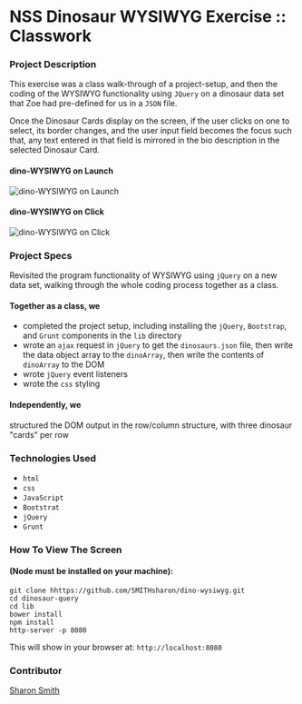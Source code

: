 # NSS Dinosaur WYSIWYG Exercise :: Classwork

### Project Description 

This exercise was a class walk-through of a project-setup, and then the coding of the WYSIWYG functionality using `JQuery` on a dinosaur data set that Zoe had pre-defined for us in a `JSON` file. 

Once the Dinosaur Cards display on the screen, if the user clicks on one to select, its border changes, and the user input field becomes the focus such that, any text entered in that field is mirrored in the bio description in the selected Dinosaur Card.  


#### dino-WYSIWYG on Launch
![dino-WYSIWYG on Launch]()

#### dino-WYSIWYG on Click
![dino-WYSIWYG on Click]()


### Project Specs
Revisited the program functionality of WYSIWYG using `jQuery` on a new data set, walking through the whole coding process together as a class. 

#### Together as a class, we 
- completed the project setup, including installing the `jQuery`, `Bootstrap`, and `Grunt` components in the `lib` directory
- wrote an `ajax` request in `jQuery` to get the `dinosaurs.json` file, then write the data object array to the `dinoArray`, then write the contents of `dinoArray` to the DOM
- wrote `jQuery` event listeners
- wrote the `css` styling

#### Independently, we 
structured the DOM output in the row/column structure, with three dinosaur "cards" per row



### Technologies Used
- `html`
- `css`
- `JavaScript`
- `Bootstrat`
- `jQuery`
- `Grunt`


### How To View The Screen 
#### (Node must be installed on your machine):
```
git clone hhttps://github.com/SMITHsharon/dino-wysiwyg.git
cd dinosaur-query
cd lib
bower install
npm install
http-server -p 8080
```

This will show in your browser at: `http://localhost:8080`


### Contributor
[Sharon Smith](https://github.com/SMITHsharon)

